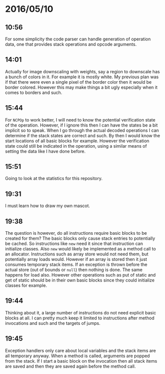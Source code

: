 # 2016/05/10

## 10:56

For some simplicity the code parser can handle generation of operation data,
one that provides stack operations and opcode arguments.

## 14:01

Actually for image downscaling with weights, say a region to downscale has a
bunch of colors in it. For example it is mostly white. My previous plan was if
that there were even a single pixel of the border color then it would be
border colored. However this may make things a bit ugly especially when it
comes to borders and such.

## 15:44

For `NCPOp` to work better, I will need to know the potential verification
state of the operation. However, if I ignore this then I can have the states
be a bit implicit so to speak. When I go through the actual decoded operations
I can determine if the stack states are correct and such. By then I would know
the start locations of all basic blocks for example. However the verification
state could still be indicated in the operation, using a similar means of
setting the data like I have done before.

## 15:51

Going to look at the statistics for this repository.

## 19:31

I must learn how to draw my own mascot.

## 19:38

The question is however, do all instructions require basic blocks to be
created for them? The basic blocks only cause stack entries to potentially be
cached. So instructions like `new` need it since that instruction can
initialize classes. Also `new` would likely be implemented as a method call to
an allocator. Instructions such as array store would not need them, but
potentially array loads would. However if an array is stored then it just
consumes temporary stack items. If an exception is thrown before the actual
store (out of bounds or `null`) then nothing is done. The same happens for load
also. However other operations such as put of static and get of static should
be in their own basic blocks since they could initialize classes for example.

## 19:44

Thinking about it, a large number of instructions do not need explicit basic
blocks at all. I can pretty much keep it limited to instructions after method
invocations and such and the targets of jumps.

## 19:45

Exception handlers only care about local variables and the stack items are
all temporary anyway. When a method is called, arguments are popped from the
stack. If I start a basic block on the invocation then all stack items are
saved and then they are saved again before the method call.

